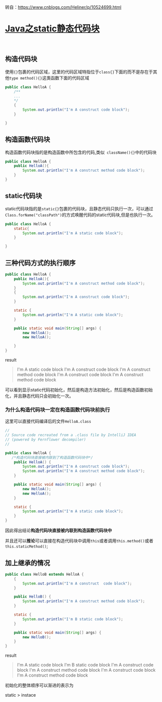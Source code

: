 转自：https://www.cnblogs.com/Heliner/p/10524699.html





# [Java之static静态代码块        ](https://www.cnblogs.com/Heliner/p/10524699.html)              

​             

## 构造代码块

使用`{}`包裹的代码区域，这里的代码区域特指位于`class{}`下面的而不是存在于其他`type method(){}`这类函数下面的代码区域

```java
public class HelloA {
    /**
    ...
    */
    {
        System.out.println("I'm A construct code block");
    }

}
```

## 构造函数代码块

构造函数代码块指的是构造函数中所包含的代码,类似` className(){}`中的代码块

```java
public class HelloA {
    public HelloA(){
        System.out.println("I'm A construct method code block");
    }
}
```

## static代码块

static代码块指的是`static{}`包裹的代码块，且静态代码只执行一次，可以通过`Class.forName("classPath")`的方式唤醒代码的static代码块,但是也执行一次。

```java
public class HelloA {
    static{
        System.out.println("I'm A static code block");
    }

}
```

## 三种代码方式的执行顺序

```java
public class HelloA {
    public HelloA(){
        System.out.println("I'm A construct method code block");
    }
    {
        System.out.println("I'm A construct code block");
    }

    static {
        System.out.println("I'm A static code block");
    }

    public static void main(String[] args) {
        new HelloA();
        new HelloA();

    }
}
```

result

> I'm A static code block
>  I'm A construct code block
>  I'm A construct method code block
>  I'm A construct code block
>  I'm A construct method code block

可以看到显示static代码初始化，然后是构造方法初始化，然后是构造函数初始化，并且静态代码只会初始化一次。

### 为什么构造代码块一定在构造函数代码块前执行

这里可以直接代码编译后的文件`HelloA.class`

```java
//
// Source code recreated from a .class file by IntelliJ IDEA
// (powered by Fernflower decompiler)
//

public class HelloA {
   /*构造代码块直接被内联到了构造函数代码块中*/
    public HelloA() {
        System.out.println("I'm A construct code block");
        System.out.println("I'm A construct method code block");
    }

    public static void main(String[] args) {
        new HelloA();
        new HelloA();
    }

    static {
        System.out.println("I'm A static code block");
    }
}
```

因此得出结论**构造代码块直接被内联到构造函数代码块中**

并且还可以**推论**可以直接在构造代码块中调用`this`或者调用`this.method()`或者`this.staticMethod()`;

## 加上继承的情况

```java
public class HelloB extends HelloA {
    {
        System.out.println("I'm A construct  code block");
    }

    public HelloB() {
        System.out.println("I'm A construct method code block");
    }

    static {
        System.out.println("I'm B static code block");
    }

    public static void main(String[] args) {
        new HelloB();
    }
}
```

result

> I'm A static code block
>  I'm B static code block
>  I'm A construct code block
>  I'm A construct method code block
>  I'm A construct  code block
>  I'm A construct method code block

初始化的整体顺序可以渐进的表示为

static > instace







